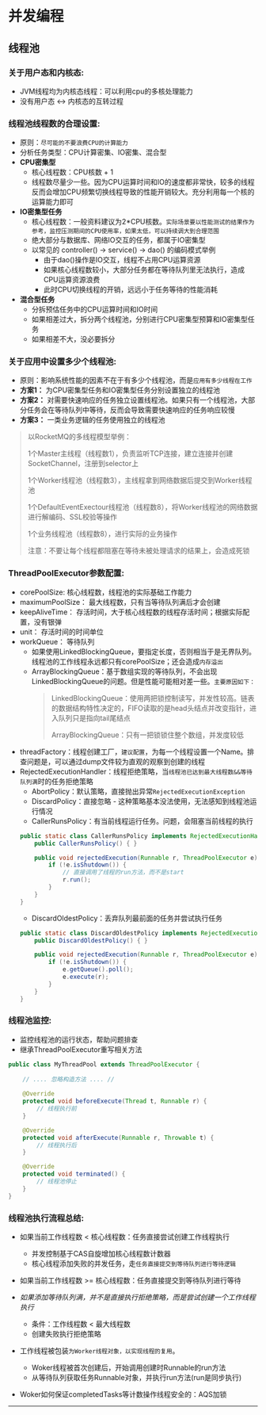 # 并发编程

## 线程池

### 关于用户态和内核态:
- JVM线程均为内核态线程：可以利用cpu的多核处理能力
- 没有用户态 <-> 内核态的互转过程

### 线程池线程数的合理设置:
- 原则：`尽可能的不要浪费CPU的计算能力`
- 分析任务类型：CPU计算密集、IO密集、混合型
- **CPU密集型**
    - 核心线程数：CPU核数 + 1
    - 线程数尽量少一些。因为CPU运算时间和IO的速度都非常快，较多的线程反而会增加CPU频繁切换线程导致的性能开销较大。充分利用每一个核的运算能力即可
- **IO密集型任务**
    - 核心线程数：一般资料建议为2*CPU核数。`实际场景要以性能测试的结果作为参考，监控压测期间的CPU使用率，如果太低，可以持续调大到合理范围`
    - 绝大部分与数据库、网络IO交互的任务，都属于IO密集型
    - 以常见的 controller() -> service() -> dao() 的编码模式举例
        - 由于dao()操作是IO交互，线程不占用CPU运算资源
        - 如果核心线程数较小，大部分任务都在等待队列里无法执行，造成CPU运算资源浪费
        - 此时CPU切换线程的开销，远远小于任务等待的性能消耗
- **混合型任务**
    - 分拆预估任务中的CPU运算时间和IO时间
    - 如果相差过大，拆分两个线程池，分别进行CPU密集型预算和IO密集型任务
    - 如果相差不大，没必要拆分

### 关于应用中设置多少个线程池:
- 原则：影响系统性能的因素不在于有多少个线程池，而是`应用有多少线程在工作`
- **方案1：** 为CPU密集型任务和IO密集型任务分别设置独立的线程池
- **方案2：** 对需要快速响应的任务独立设置线程池。如果只有一个线程池，大部分任务会在等待队列中等待，反而会导致需要快速响应的任务响应较慢
- **方案3：** 一类业务逻辑的任务使用独立的线程池

> 以RocketMQ的多线程模型举例：
>
> 1个Master主线程（线程数1），负责监听TCP连接，建立连接并创建SocketChannel，注册到selector上
>
> 1个Worker线程池（线程数3），主线程拿到网络数据后提交到Worker线程池
>
> 1个DefaultEventExectour线程池（线程数8），将Worker线程池的网络数据进行解编码、SSL校验等操作
>
> 1个业务线程池（线程数8），进行实际的业务操作
>
> 注意：不要让每个线程都阻塞在等待未被处理请求的结果上，会造成死锁

### ThreadPoolExecutor参数配置:

- corePoolSize: 核心线程数，线程池的实际基础工作能力
- maximumPoolSize： 最大线程数，只有当等待队列满后才会创建
- keepAliveTime： 存活时间，大于核心线程数的线程存活时间；根据实际配置，没有银弹
- unit： 存活时间的时间单位
- workQueue： 等待队列
    - 如果使用LinkedBlockingQueue，要指定长度，否则相当于是无界队列。线程池的工作线程永远都只有corePoolSize；还会造成`内存溢出`
    - ArrayBlockingQueue：基于数组实现的等待队列，不会出现LinkedBlockingQueue的问题。但是性能可能相对差一些。`主要原因如下：`
        > LinkedBlockingQueue：使用两把锁控制读写，并发性较高。链表的数据结构特性决定的，FIFO读取的是head头结点并改变指针，进入队列只是指向tail尾结点
        >
        >ArrayBlockingQueue：只有一把锁锁住整个数组，并发度较低
- threadFactory：线程创建工厂，`建议配置`，为每一个线程设置一个Name。排查问题是，可以通过dump文件较为直观的观察到创建的线程
- RejectedExecutionHandler：线程拒绝策略，当`线程池已达到最大线程数&&等待队列满`时的任务拒绝策略
    - AbortPolicy：默认策略，直接抛出异常`RejectedExecutionException`
    - DiscardPolicy：直接忽略 - 这种策略基本没法使用，无法感知到线程池运行情况
    - CallerRunsPolicy：有当前线程运行任务。问题，会阻塞当前线程的执行
    ```java
    public static class CallerRunsPolicy implements RejectedExecutionHandler {
        public CallerRunsPolicy() { }

        public void rejectedExecution(Runnable r, ThreadPoolExecutor e) {
            if (!e.isShutdown()) {
                // 直接调用了线程的run方法，而不是start
                r.run();
            }
        }
    }
    ```
    - DiscardOldestPolicy：丢弃队列最前面的任务并尝试执行任务
    ```java
    public static class DiscardOldestPolicy implements RejectedExecutionHandler {
        public DiscardOldestPolicy() { }

        public void rejectedExecution(Runnable r, ThreadPoolExecutor e) {
            if (!e.isShutdown()) {
                e.getQueue().poll();
                e.execute(r);
            }
        }
    }
    ```

### 线程池监控:
- 监控线程池的运行状态，帮助问题排查
- 继承ThreadPoolExecutor重写相关方法
```java
public class MyThreadPool extends ThreadPoolExecutor {
	
    // .... 忽略构造方法 .... //
    
	@Override
	protected void beforeExecute(Thread t, Runnable r) {
		// 线程执行前
	}

	@Override
	protected void afterExecute(Runnable r, Throwable t) {
		// 线程执行后
	}

	@Override
	protected void terminated() {
		// 线程池停止
	}
}
```
### 线程池执行流程总结:

- 如果当前工作线程数 < 核心线程数：任务直接尝试创建工作线程执行
    - 并发控制基于CAS自旋增加核心线程数计数器
    - 核心线程添加失败的并发任务，走`任务直接提交到等待队列进行等待逻辑`
- 如果当前工作线程数 >= 核心线程数：任务直接提交到等待队列进行等待
- _如果添加等待队列满，并不是直接执行拒绝策略，而是尝试创建一个工作线程执行_
    - 条件：工作线程数 < 最大线程数
    - 创建失败执行拒绝策略
- 工作线程被包装`为Worker线程对象，以实现线程的复用`。
    - Woker线程被首次创建后，开始调用创建时Runnable的run方法
    - 从等待队列获取任务Runnable对象，并执行run方法(run是同步执行)

- Woker如何保证completedTasks等计数操作线程安全的：AQS加锁

----